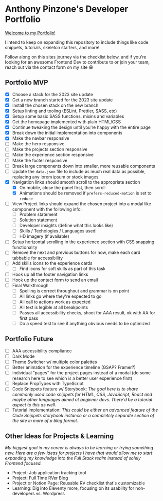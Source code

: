 # Anthony Pinzone's Developer Portfolio

[Welcome to my Portfolio!](http://www.anthonypinzone.online)

I intend to keep on expanding this repository to include things like code snippets, tutorials, skeleton starters, and more!

Follow along on this sites journey via the checklist below, and if you're looking for an awesome Frontend Dev to contribute to or join your team, reach out via the contact form on my site 😀

## Portfolio MVP

- [x] Choose a stack for the 2023 site update
- [x] Get a new branch started for the 2023 site update
- [x] Install the chosen stack on the new branch
- [x] Setup linting and tooling (ESLint, Prettier, SASS, etc)
- [x] Setup some basic SASS functions, mixins and variables
- [x] Get the homepage implemented with plain HTML/CSS
- [x] Continue tweaking the design until you're happy with the entire page
- [x] Break down the initial implementation into components
- [x] Make the navbar responsive
- [ ] Make the hero responsive
- [ ] Make the projects section responsive
- [ ] Make the experience section responsive
- [ ] Make the footer responsive
- [ ] Break large components down into smaller, more reusable components
- [ ] Update the `data.json` file to include as much real data as possible, replacing any lorem ipsum or stock images
- [x] Navigation links should smooth scroll to the appropriate section
  - [x] On mobile, close the panel first, then scroll
  - [x] Animations should be removed if `prefers-reduced-motion` is set to `reduce`
- [ ] View Project links should expand the chosen project into a modal like component with the following info:
  - [ ] Problem statement
  - [ ] Solution statement
  - [ ] Developer insights (define what this looks like)
  - [ ] Skills / Techologies / Languages used
  - [ ] HD imagery (if available)
- [ ] Setup horizontal scrolling in the experience section with CSS snapping functionality
- [ ] Remove the next and previous buttons for now, make each card tabbable for accessibility
- [ ] Add skills icons to the experience cards
  - [ ] Find icons for soft skills as part of this task
- [ ] Hook up all the footer navigation links
- [ ] Hook up the contact form to send an email
- [ ] Final Walkthrough
  - [ ] Spelling is correct throughout and grammar is on point
  - [ ] All links go where they're expected to go
  - [ ] All call to actions work as expected
  - [ ] All text is legible at all breakpoints
  - [ ] Passes all accessibility checks, shoot for AAA result, ok with AA for first pass
  - [ ] Do a speed test to see if anything obvious needs to be optimized

## Portfolio Future

- [ ] AAA accessibility compliance
- [ ] Dark Mode
- [ ] Theme Switcher w/ multiple color palettes
- [ ] Better animation for the experience timeline (GSAP? Framer?)
- [ ] Individual "pages" for the project pages instead of a modal (do some research here to see which is a better user experience first)
- [ ] Replace PropTypes with TypeScript
- [ ] Code Snippets feature w/ Storybook: _The goal here is to share commonly used code snippets for HTML, CSS, JavaScript, React and maybe other languages aimed at beginner devs. There'd be a tutorial aspect to this as well._
- [ ] Tutorial implementation: _This could be either an advanced feature of the Code Snippets storybook instance or a completely separate section of the site in more of a blog format._

## Other Ideas for Projects & Learning

_My biggest goal in my career is always to be learning or trying something new. Here are a few ideas for projects I have that would allow me to start expanding my knowledge into the Full Stack realm instead of solely Frontend focused._

- Project: Job application tracking tool
- Project: Full Time RVer Blog
- Project or Notion Page: Reusable RV checklist that's customizable
- Learning: Dig into Eleventy more, focusing on its usability for non-developers vs. Wordpress
